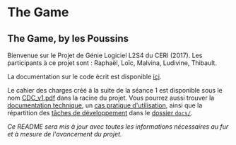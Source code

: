 # The Game

The Game, by les Poussins
-------------------------

Bienvenue sur le Projet de Génie Logiciel L2S4 du CERI (2017). Les participants à ce projet sont : Raphaël, Loïc, Malvina, Ludivine, Thibault.

La documentation sur le code écrit est disponible [içi](documentation/html/index.html).

Le cahier des charges créé à la suite de la séance 1 est disponible sous le nom [CDC_v1.pdf](docs/CDC_v1.pdf) dans la racine du projet. Vous pourrez aussi trouver la [documentation technique](docs/Documentation_technique.pdf), un [cas pratique d'utilisation](docs/use_case.png), ainsi que la répartition des [tâches de développement](docs/REPATITIONDUDEV.pdf) dans le [dossier `docs/`](docs/).

*Ce README sera mis à jour avec toutes les informations nécessaires au fur et à mesure de l'avancement du projet.*
